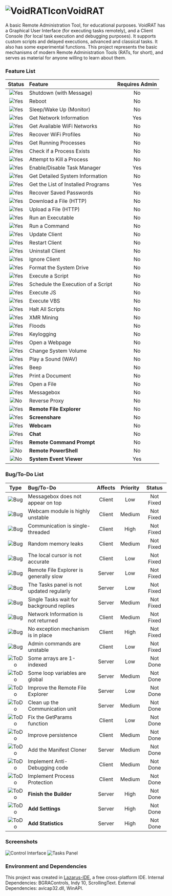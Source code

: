 # ![VoidRATIcon](https://i.imgur.com/Hrbv2C0.png)VoidRAT
A basic Remote Administration Tool, for educational purposes. VoidRAT has a Graphical User Interface (for executing tasks remotely), and a Client Console (for local task execution and debugging purposes). It supports custom scripts and delayed executions, advanced and classical tasks. It also has some experimental functions. This project represents the basic mechanisms of modern Remote Administration Tools (RATs, for short), and serves as material for anyone willing to learn about them.
### Feature List
| Status | Feature | Requires Admin |
| :------------: | :------------ | :------------: |
| ![Yes](https://i.imgur.com/R7AgtMd.png) | Shutdown (with Message) | No |
| ![Yes](https://i.imgur.com/R7AgtMd.png) | Reboot | No |
| ![Yes](https://i.imgur.com/R7AgtMd.png) | Sleep/Wake Up (Monitor) | No |
| ![Yes](https://i.imgur.com/R7AgtMd.png) | Get Network Information | Yes |
| ![Yes](https://i.imgur.com/R7AgtMd.png) | Get Available WiFi Networks | No |
| ![Yes](https://i.imgur.com/R7AgtMd.png) | Recover WiFi Profiles | No |
| ![Yes](https://i.imgur.com/R7AgtMd.png) | Get Running Processes | No |
| ![Yes](https://i.imgur.com/R7AgtMd.png) | Check if a Process Exists | No |
| ![Yes](https://i.imgur.com/R7AgtMd.png) | Attempt to Kill a Process | No |
| ![Yes](https://i.imgur.com/R7AgtMd.png) | Enable/Disable Task Manager | Yes |
| ![Yes](https://i.imgur.com/R7AgtMd.png) | Get Detailed System Information | No |
| ![Yes](https://i.imgur.com/R7AgtMd.png) | Get the List of Installed Programs | Yes |
| ![Yes](https://i.imgur.com/R7AgtMd.png) | Recover Saved Passwords | No |
| ![Yes](https://i.imgur.com/R7AgtMd.png) | Download a File (HTTP) | No |
| ![Yes](https://i.imgur.com/R7AgtMd.png) | Upload a File (HTTP) | No |
| ![Yes](https://i.imgur.com/R7AgtMd.png) | Run an Executable | No |
| ![Yes](https://i.imgur.com/R7AgtMd.png) | Run a Command | No |
| ![Yes](https://i.imgur.com/R7AgtMd.png) | Update Client | No |
| ![Yes](https://i.imgur.com/R7AgtMd.png) | Restart Client | No |
| ![Yes](https://i.imgur.com/R7AgtMd.png) | Uninstall Client | No |
| ![Yes](https://i.imgur.com/R7AgtMd.png) | Ignore Client | No |
| ![Yes](https://i.imgur.com/R7AgtMd.png) | Format the System Drive | No |
| ![Yes](https://i.imgur.com/R7AgtMd.png) | Execute a Script | No |
| ![Yes](https://i.imgur.com/R7AgtMd.png) | Schedule the Execution of a Script | No |
| ![Yes](https://i.imgur.com/R7AgtMd.png) | Execute JS | No |
| ![Yes](https://i.imgur.com/R7AgtMd.png) | Execute VBS | No |
| ![Yes](https://i.imgur.com/R7AgtMd.png) | Halt All Scripts | No |
| ![Yes](https://i.imgur.com/R7AgtMd.png) | XMR Mining | No |
| ![Yes](https://i.imgur.com/R7AgtMd.png) | Floods | No |
| ![Yes](https://i.imgur.com/R7AgtMd.png) | Keylogging | No |
| ![Yes](https://i.imgur.com/R7AgtMd.png) | Open a Webpage | No |
| ![Yes](https://i.imgur.com/R7AgtMd.png) | Change System Volume | No |
| ![Yes](https://i.imgur.com/R7AgtMd.png) | Play a Sound (WAV) | No |
| ![Yes](https://i.imgur.com/R7AgtMd.png) | Beep | No |
| ![Yes](https://i.imgur.com/R7AgtMd.png) | Print a Document | No |
| ![Yes](https://i.imgur.com/R7AgtMd.png) | Open a File | No |
| ![Yes](https://i.imgur.com/R7AgtMd.png) | Messagebox | No |
| ![No](https://i.imgur.com/9sVDJry.png) | Reverse Proxy | No |
| ![Yes](https://i.imgur.com/R7AgtMd.png) | **Remote File Explorer** | No |
| ![Yes](https://i.imgur.com/R7AgtMd.png) | **Screenshare** | No |
| ![Yes](https://i.imgur.com/R7AgtMd.png) | **Webcam** | No |
| ![Yes](https://i.imgur.com/R7AgtMd.png) | **Chat** | No |
| ![Yes](https://i.imgur.com/R7AgtMd.png) | **Remote Command Prompt** | No |
| ![No](https://i.imgur.com/9sVDJry.png) | **Remote PowerShell** | No |
| ![No](https://i.imgur.com/9sVDJry.png) | **System Event Viewer** | Yes |
### Bug/To-Do List
| Type | Bug/To-Do | Affects | Priority | Status |
| :------------: | :------------ | :------------: | :------------: | :------------: |
| ![Bug](https://i.imgur.com/7Ijf4P9.png) | Messagebox does not appear on top | Client | Low | Not Fixed |
| ![Bug](https://i.imgur.com/7Ijf4P9.png) | Webcam module is highly unstable | Client | Medium | Not Fixed |
| ![Bug](https://i.imgur.com/7Ijf4P9.png) | Communication is single-threaded | Client | High | Not Fixed |
| ![Bug](https://i.imgur.com/7Ijf4P9.png) | Random memory leaks | Client | Medium | Not Fixed |
| ![Bug](https://i.imgur.com/7Ijf4P9.png) | The local cursor is not accurate | Client | Low | Not Fixed |
| ![Bug](https://i.imgur.com/7Ijf4P9.png) | Remote File Explorer is generally slow | Server | Low | Not Fixed |
| ![Bug](https://i.imgur.com/7Ijf4P9.png) | The Tasks panel is not updated regularly | Server | Low | Not Fixed |
| ![Bug](https://i.imgur.com/7Ijf4P9.png) | Single Tasks wait for background replies | Server | Medium | Not Fixed |
| ![Bug](https://i.imgur.com/7Ijf4P9.png) | Network Information is not returned | Client | Medium | Not Fixed |
| ![Bug](https://i.imgur.com/7Ijf4P9.png) | No exception mechanism is in place | Client | High | Not Fixed |
| ![Bug](https://i.imgur.com/7Ijf4P9.png) | Admin commands are unstable | Client | Low | Not Fixed |
| ![ToDo](https://i.imgur.com/cxf35M3.png) | Some arrays are 1-indexed | Server | Low | Not Done |
| ![ToDo](https://i.imgur.com/cxf35M3.png) | Some loop variables are global | Server | Medium | Not Done |
| ![ToDo](https://i.imgur.com/cxf35M3.png) | Improve the Remote File Explorer | Server | Low | Not Done |
| ![ToDo](https://i.imgur.com/cxf35M3.png) | Clean up the Communication unit | Server | Medium | Not Done |
| ![ToDo](https://i.imgur.com/cxf35M3.png) | Fix the GetParams function | Client | Low | Not Done |
| ![ToDo](https://i.imgur.com/cxf35M3.png) | Improve persistence | Client | Medium | Not Done |
| ![ToDo](https://i.imgur.com/cxf35M3.png) | Add the Manifest Cloner | Server | Medium | Not Done |
| ![ToDo](https://i.imgur.com/cxf35M3.png) | Implement Anti-Debugging code | Client | Medium | Not Done |
| ![ToDo](https://i.imgur.com/cxf35M3.png) | Implement Process Protection | Client | Medium | Not Done |
| ![ToDo](https://i.imgur.com/cxf35M3.png) | **Finish the Builder** | Server | High | Not Done |
| ![ToDo](https://i.imgur.com/cxf35M3.png) | **Add Settings** | Server | High | Not Done |
| ![ToDo](https://i.imgur.com/cxf35M3.png) | **Add Statistics** | Server | High | Not Done |
### Screenshots
![Control Interface](https://i.imgur.com/erv0QLD.png)
![Tasks Panel](https://i.imgur.com/admQ9mD.png)
### Environment and Dependencies
This project was created in [Lazarus-IDE](https://www.lazarus-ide.org/ "Lazarus-IDE"), a free cross-platform IDE.
Internal Dependencies: BGRAControls, Indy 10, ScrollingText.
External Dependencies: avicap32.dll, WinAPI.